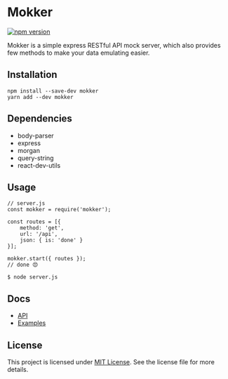 # Mokker
[
    ![npm version](https://d25lcipzij17d.cloudfront.net/badge.svg?id=js&type=6&v=0.3.2&x2=0)
](https://www.npmjs.com/package/mokker)

Mokker is a simple express RESTful API mock server, which also provides few methods to make your data emulating easier.

## Installation
```
npm install --save-dev mokker
yarn add --dev mokker
```

## Dependencies
- body-parser
- express
- morgan
- query-string
- react-dev-utils

## Usage

```
// server.js
const mokker = require('mokker');

const routes = [{
    method: 'get',
    url: '/api',
    json: { is: 'done' }
}];

mokker.start({ routes });
// done 😍
```

`$ node server.js`



## Docs

- [API](https://github.com/fidelman/mokker/blob/master/docs/api.md)
- [Examples](https://github.com/fidelman/mokker/blob/master/docs/examples.md)

## License

This project is licensed under [MIT License](https://github.com/fidelman/mokker/blob/master/LICENSE.md). See the license file for more details.
